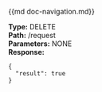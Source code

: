 {{md  doc-navigation.md}}

**Type:** DELETE<br>
**Path:** /request<br>
**Parameters:** NONE<br>
**Response:**<br>
```shell
{
  "result": true
}
```